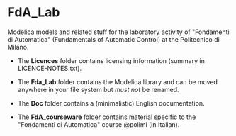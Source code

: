 # FdA_Lab
Modelica models and related stuff for the laboratory activity of "Fondamenti di Automatica" (Fundamentals of Automatic Control) at the Politecnico di Milano. 

* The **Licences** folder contains licensing information (summary in LICENCE-NOTES.txt).

* The **Fda_Lab** folder contains the Modelica library and can be moved anywhere in your file system but _must not_ be renamed.

* The **Doc** folder contains a (minimalistic) English documentation.

* The **FdA_courseware** folder contains material specific to the "Fondamenti di Automatica" course @polimi (in Italian).

